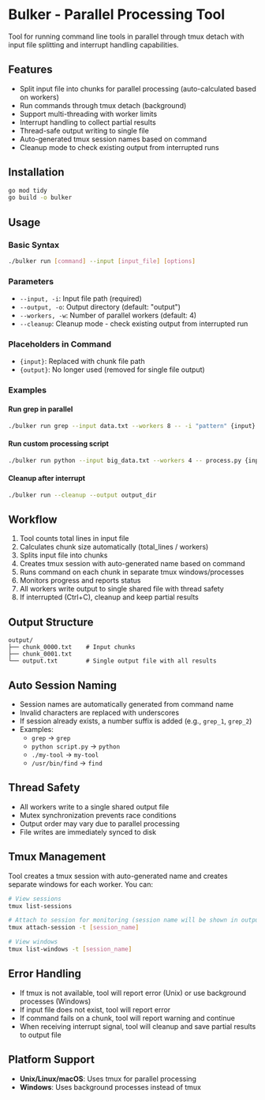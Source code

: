 # Bulker - Parallel Processing Tool

Tool for running command line tools in parallel through tmux detach with input file splitting and interrupt handling capabilities.

## Features

- Split input file into chunks for parallel processing (auto-calculated based on workers)
- Run commands through tmux detach (background)
- Support multi-threading with worker limits
- Interrupt handling to collect partial results
- Thread-safe output writing to single file
- Auto-generated tmux session names based on command
- Cleanup mode to check existing output from interrupted runs

## Installation

```bash
go mod tidy
go build -o bulker
```

## Usage

### Basic Syntax

```bash
./bulker run [command] --input [input_file] [options]
```

### Parameters

- `--input, -i`: Input file path (required)
- `--output, -o`: Output directory (default: "output")
- `--workers, -w`: Number of parallel workers (default: 4)
- `--cleanup`: Cleanup mode - check existing output from interrupted run

### Placeholders in Command

- `{input}`: Replaced with chunk file path
- `{output}`: No longer used (removed for single file output)

### Examples

#### Run grep in parallel

```bash
./bulker run grep --input data.txt --workers 8 -- -i "pattern" {input}
```

#### Run custom processing script

```bash
./bulker run python --input big_data.txt --workers 4 -- process.py {input}
```

#### Cleanup after interrupt

```bash
./bulker run --cleanup --output output_dir
```

## Workflow

1. Tool counts total lines in input file
2. Calculates chunk size automatically (total_lines / workers)
3. Splits input file into chunks
4. Creates tmux session with auto-generated name based on command
5. Runs command on each chunk in separate tmux windows/processes
6. Monitors progress and reports status
7. All workers write output to single shared file with thread safety
8. If interrupted (Ctrl+C), cleanup and keep partial results

## Output Structure

```
output/
├── chunk_0000.txt    # Input chunks
├── chunk_0001.txt
└── output.txt        # Single output file with all results
```

## Auto Session Naming

- Session names are automatically generated from command name
- Invalid characters are replaced with underscores
- If session already exists, a number suffix is added (e.g., `grep_1`, `grep_2`)
- Examples:
  - `grep` → `grep`
  - `python script.py` → `python`
  - `./my-tool` → `my-tool`
  - `/usr/bin/find` → `find`

## Thread Safety

- All workers write to a single shared output file
- Mutex synchronization prevents race conditions
- Output order may vary due to parallel processing
- File writes are immediately synced to disk

## Tmux Management

Tool creates a tmux session with auto-generated name and creates separate windows for each worker. You can:

```bash
# View sessions
tmux list-sessions

# Attach to session for monitoring (session name will be shown in output)
tmux attach-session -t [session_name]

# View windows
tmux list-windows -t [session_name]
```

## Error Handling

- If tmux is not available, tool will report error (Unix) or use background processes (Windows)
- If input file does not exist, tool will report error
- If command fails on a chunk, tool will report warning and continue
- When receiving interrupt signal, tool will cleanup and save partial results to output file

## Platform Support

- **Unix/Linux/macOS**: Uses tmux for parallel processing
- **Windows**: Uses background processes instead of tmux 